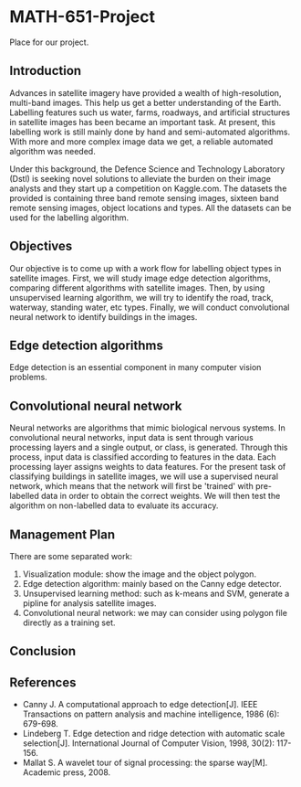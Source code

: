 # MATH-651-Project
Place for our project.

## Introduction
Advances in satellite imagery have provided a wealth of high-resolution, multi-band images.
This help us get a better understanding of the Earth.
Labelling features such us water, farms, roadways, and artificial structures in satellite images has been became an important task.
At present, this labelling work is still mainly done by hand and semi-automated algorithms.
With more and more complex image data we get, a reliable automated algorithm was needed.

Under this background, the Defence Science and Technology Laboratory (Dstl) is seeking novel solutions to alleviate the burden on their image analysts and they start up a competition on Kaggle.com.
The datasets the provided is containing three band remote sensing images, sixteen band remote sensing images, object locations and types.
All the datasets can be used for the labelling algorithm.

## Objectives
Our objective is to come up with a work flow for labelling object types in satellite images.
First, we will study image edge detection algorithms, comparing different algorithms with satellite images.
Then, by using unsupervised learning algorithm, we will try to identify the road, track, waterway, standing water, etc types.
Finally, we will conduct convolutional neural network to identify buildings in the images.

## Edge detection algorithms
Edge detection is an essential component in many computer vision problems.

## Convolutional neural network
Neural networks are algorithms that mimic biological nervous systems. In convolutional neural networks, input data is sent through various processing layers and a single output, or class, is generated. Through this process, input data is classified according to features in the data. Each processing layer assigns weights to data features. For the present task of classifying buildings in satellite images, we will use a supervised neural network, which means that the network will first be 'trained' with pre-labelled data in order to obtain the correct weights. We will then test the algorithm on non-labelled data to evaluate its accuracy.


## Management Plan
There are some separated work:

1. Visualization module: show the image and the object polygon.
2. Edge detection algorithm: mainly based on the Canny edge detector.
3. Unsupervised learning method: such as k-means and SVM, generate a pipline for analysis satellite images.
4. Convolutional neural network: we may can consider using polygon file directly as a training set.

## Conclusion

## References
- Canny J. A computational approach to edge detection[J]. IEEE Transactions on pattern analysis and machine intelligence, 1986 (6): 679-698.
- Lindeberg T. Edge detection and ridge detection with automatic scale selection[J]. International Journal of Computer Vision, 1998, 30(2): 117-156.
- Mallat S. A wavelet tour of signal processing: the sparse way[M]. Academic press, 2008.
